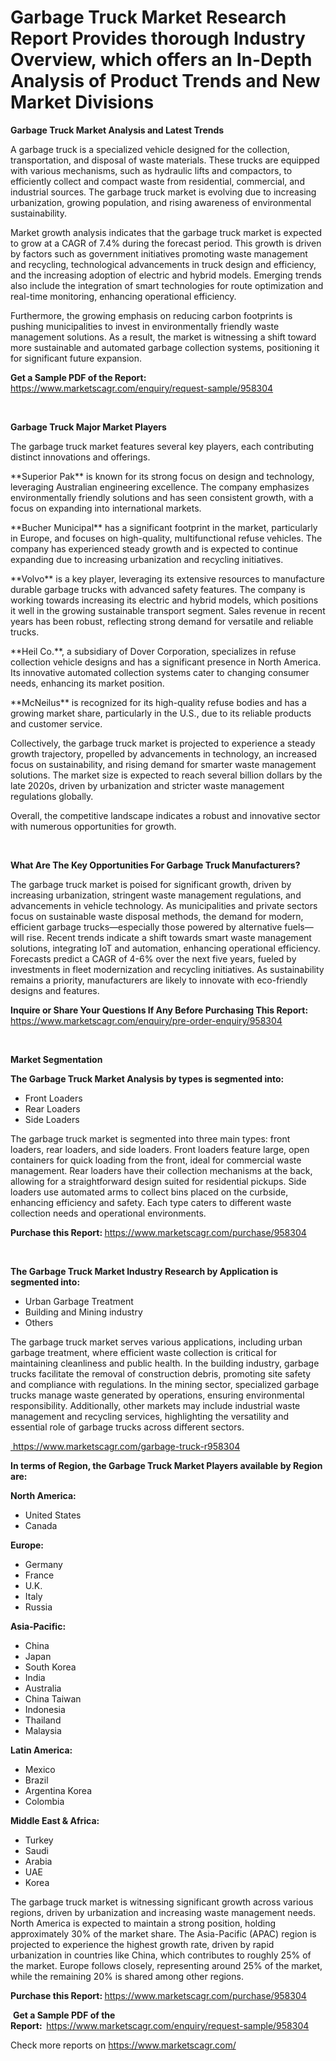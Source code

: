 <p><h1>Garbage Truck Market Research Report Provides thorough Industry Overview, which offers an In-Depth Analysis of Product Trends and New Market Divisions</h1></p><p><strong>Garbage Truck Market Analysis and Latest Trends</strong></p>
<p><p>A garbage truck is a specialized vehicle designed for the collection, transportation, and disposal of waste materials. These trucks are equipped with various mechanisms, such as hydraulic lifts and compactors, to efficiently collect and compact waste from residential, commercial, and industrial sources. The garbage truck market is evolving due to increasing urbanization, growing population, and rising awareness of environmental sustainability.</p><p>Market growth analysis indicates that the garbage truck market is expected to grow at a CAGR of 7.4% during the forecast period. This growth is driven by factors such as government initiatives promoting waste management and recycling, technological advancements in truck design and efficiency, and the increasing adoption of electric and hybrid models. Emerging trends also include the integration of smart technologies for route optimization and real-time monitoring, enhancing operational efficiency.</p><p>Furthermore, the growing emphasis on reducing carbon footprints is pushing municipalities to invest in environmentally friendly waste management solutions. As a result, the market is witnessing a shift toward more sustainable and automated garbage collection systems, positioning it for significant future expansion.</p></p>
<p><strong>Get a Sample PDF of the Report:&nbsp;</strong> <a href="https://www.marketscagr.com/enquiry/request-sample/958304?utm_campaign=3115&utm_medium=2&utm_source=Github&utm_content=ia&utm_term=09042025&utm_id=garbage-truck">https://www.marketscagr.com/enquiry/request-sample/958304</a></p>
<p>&nbsp;</p>
<p><strong>Garbage Truck Major Market Players</strong></p>
<p><p>The garbage truck market features several key players, each contributing distinct innovations and offerings. </p><p>**Superior Pak** is known for its strong focus on design and technology, leveraging Australian engineering excellence. The company emphasizes environmentally friendly solutions and has seen consistent growth, with a focus on expanding into international markets. </p><p>**Bucher Municipal** has a significant footprint in the market, particularly in Europe, and focuses on high-quality, multifunctional refuse vehicles. The company has experienced steady growth and is expected to continue expanding due to increasing urbanization and recycling initiatives.</p><p>**Volvo** is a key player, leveraging its extensive resources to manufacture durable garbage trucks with advanced safety features. The company is working towards increasing its electric and hybrid models, which positions it well in the growing sustainable transport segment. Sales revenue in recent years has been robust, reflecting strong demand for versatile and reliable trucks.</p><p>**Heil Co.**, a subsidiary of Dover Corporation, specializes in refuse collection vehicle designs and has a significant presence in North America. Its innovative automated collection systems cater to changing consumer needs, enhancing its market position. </p><p>**McNeilus** is recognized for its high-quality refuse bodies and has a growing market share, particularly in the U.S., due to its reliable products and customer service. </p><p>Collectively, the garbage truck market is projected to experience a steady growth trajectory, propelled by advancements in technology, an increased focus on sustainability, and rising demand for smarter waste management solutions. The market size is expected to reach several billion dollars by the late 2020s, driven by urbanization and stricter waste management regulations globally. </p><p>Overall, the competitive landscape indicates a robust and innovative sector with numerous opportunities for growth.</p></p>
<p>&nbsp;</p>
<p><strong>What Are The Key Opportunities For Garbage Truck Manufacturers?</strong></p>
<p><p>The garbage truck market is poised for significant growth, driven by increasing urbanization, stringent waste management regulations, and advancements in vehicle technology. As municipalities and private sectors focus on sustainable waste disposal methods, the demand for modern, efficient garbage trucks—especially those powered by alternative fuels—will rise. Recent trends indicate a shift towards smart waste management solutions, integrating IoT and automation, enhancing operational efficiency. Forecasts predict a CAGR of 4-6% over the next five years, fueled by investments in fleet modernization and recycling initiatives. As sustainability remains a priority, manufacturers are likely to innovate with eco-friendly designs and features.</p></p>
<p><strong>Inquire or Share Your Questions If Any Before Purchasing This Report:</strong> <a href="https://www.marketscagr.com/enquiry/pre-order-enquiry/958304?utm_campaign=3115&utm_medium=2&utm_source=Github&utm_content=ia&utm_term=09042025&utm_id=garbage-truck">https://www.marketscagr.com/enquiry/pre-order-enquiry/958304</a></p>
<p>&nbsp;</p>
<p><strong>Market Segmentation</strong></p>
<p><strong>The Garbage Truck Market Analysis by types is segmented into:</strong></p>
<p><ul><li>Front Loaders</li><li>Rear Loaders</li><li>Side Loaders</li></ul></p>
<p><p>The garbage truck market is segmented into three main types: front loaders, rear loaders, and side loaders. Front loaders feature large, open containers for quick loading from the front, ideal for commercial waste management. Rear loaders have their collection mechanisms at the back, allowing for a straightforward design suited for residential pickups. Side loaders use automated arms to collect bins placed on the curbside, enhancing efficiency and safety. Each type caters to different waste collection needs and operational environments.</p></p>
<p><strong>Purchase this Report:&nbsp;</strong><a href="https://www.marketscagr.com/purchase/958304?utm_campaign=3115&utm_medium=2&utm_source=Github&utm_content=ia&utm_term=09042025&utm_id=garbage-truck">https://www.marketscagr.com/purchase/958304</a></p>
<p>&nbsp;</p>
<p><strong>The Garbage Truck Market Industry Research by Application is segmented into:</strong></p>
<p><ul><li>Urban Garbage Treatment</li><li>Building and Mining industry</li><li>Others</li></ul></p>
<p><p>The garbage truck market serves various applications, including urban garbage treatment, where efficient waste collection is critical for maintaining cleanliness and public health. In the building industry, garbage trucks facilitate the removal of construction debris, promoting site safety and compliance with regulations. In the mining sector, specialized garbage trucks manage waste generated by operations, ensuring environmental responsibility. Additionally, other markets may include industrial waste management and recycling services, highlighting the versatility and essential role of garbage trucks across different sectors.</p></p>
<p><a href="https://www.marketscagr.com/garbage-truck-r958304?utm_campaign=3115&utm_medium=2&utm_source=Github&utm_content=ia&utm_term=09042025&utm_id=garbage-truck">&nbsp;https://www.marketscagr.com/garbage-truck-r958304</a></p>
<p><strong>In terms of Region, the Garbage Truck Market Players available by Region are:</strong></p>
<p>
    <p> <strong> North America: </strong>
        <ul>
            <li>United States</li>
            <li>Canada</li>
        </ul>
        </p> 
    <p> <strong> Europe: </strong>
        <ul>
            <li>Germany</li>
            <li>France</li>
            <li>U.K.</li>
            <li>Italy</li>
            <li>Russia</li>
        </ul>
        </p> 
    <p> <strong> Asia-Pacific: </strong>
        <ul>
            <li>China</li>
            <li>Japan</li>
            <li>South Korea</li>
            <li>India</li>
            <li>Australia</li>
            <li>China Taiwan</li>
            <li>Indonesia</li>
            <li>Thailand</li>
            <li>Malaysia</li>
        </ul>
        </p> 
    <p> <strong> Latin America: </strong>
        <ul>
            <li>Mexico</li>
            <li>Brazil</li>
            <li>Argentina Korea</li>
            <li>Colombia</li>
        </ul>
        </p> 
    <p> <strong> Middle East & Africa: </strong>
        <ul>
            <li>Turkey</li>
            <li>Saudi</li>
            <li>Arabia</li>
            <li>UAE</li>
            <li>Korea</li>
        </ul>
    </p>
    </p>
<p><p>The garbage truck market is witnessing significant growth across various regions, driven by urbanization and increasing waste management needs. North America is expected to maintain a strong position, holding approximately 30% of the market share. The Asia-Pacific (APAC) region is projected to experience the highest growth rate, driven by rapid urbanization in countries like China, which contributes to roughly 25% of the market. Europe follows closely, representing around 25% of the market, while the remaining 20% is shared among other regions.</p></p>
<p><strong>Purchase this Report: </strong><a href="https://www.marketscagr.com/purchase/958304?utm_campaign=3115&utm_medium=2&utm_source=Github&utm_content=ia&utm_term=09042025&utm_id=garbage-truck">https://www.marketscagr.com/purchase/958304</a></p>
<p>&nbsp;<strong>Get a Sample PDF of the Report:&nbsp;&nbsp;</strong><a href="https://www.marketscagr.com/enquiry/request-sample/958304?utm_campaign=3115&utm_medium=2&utm_source=Github&utm_content=ia&utm_term=09042025&utm_id=garbage-truck">https://www.marketscagr.com/enquiry/request-sample/958304</a></p>
<p><strong></strong></p>
<p>Check more reports on <a href="https://www.marketscagr.com/?utm_campaign=3115&utm_medium=2&utm_source=Github&utm_content=ia&utm_term=09042025&utm_id=garbage-truck">https://www.marketscagr.com/</a></p>